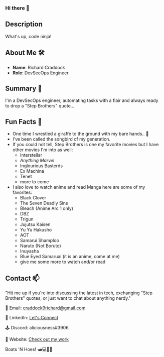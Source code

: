 ### Hi there 👋

## Description

What's up, code ninja! 

## About Me 🛠️

- **Name**: Richard Craddock
- **Role**: DevSecOps Engineer

## Summary 📖

I'm a DevSecOps engineer, automating tasks with a flair and always ready to drop a "Step Brothers" quote...

## Fun Facts 🎉

- One time I wrestled a giraffe to the ground with my bare hands.. 🥁
- I’ve been called the songbird of my generation.
- If you could not tell, Step Brothers is one my favorite movies but I have other movies I'm into as well:
  - Interstellar
  - *Anything Marvel*
  - Inglourious Basterds
  - Ex Machina
  - Tenet
  - more to come
- I also love to watch anime and read Manga here are some of my favorites:
  - Black Clover
  - The Seven Deadly Sins
  - Bleach (Anime Arc 1 only)
  - DBZ
  - Trigun
  - Jujutsu Kaisen
  - Yu Yu Hakusho 
  - AOT
  - Samarui Shamploo
  - Naruto (Not Boruto)
  - Inuyasha
  - Blue Eyed Samaruai (it is an anime, come at me)
  - give me some more to watch and/or read

## Contact 📫

"Hit me up if you're into discussing the latest in tech, exchanging "Step Brothers" quotes, or just want to chat about anything nerdy."

📧 Email: craddock9richard@gmail.com

🌸 LinkedIn: [Let's Connect](https://www.linkedin.com/in/richard-craddock-/)

🕹️ Discord: aliciousness#3906

🔗 Website: [Check out my work](https://richardcraddock.me/)

Boats 'N Hoes! 🛥️💻👨‍💻


<!--
**aliciousness/aliciousness** is a ✨ _special_ ✨ repository because its `README.md` (this file) appears on your GitHub profile.

You can use these "Step Brothers" inspired ideas to kickstart your GitHub journey:

- 🔭 I’m currently working on ... building bunk beds for more server space.
- 🌱 I’m currently learning ... how to manage my curly hair like Dale.
- 👯 I’m looking to collaborate on ... karaoke software.
- 🤔 I’m looking for help with ... finding the perfect Catalina Wine Mixer outfit.
- 💬 Ask me about ... my favorite "Step Brothers" scene.
- 📫 How to reach me: ... just holler, "Did we just become best friends?"
- 😄 Pronouns: ... He/Him/Boats 'N Hoes
- ⚡ Fun fact: ... I can play the drums without waking up my sleepwalking stepbrother.
-->
